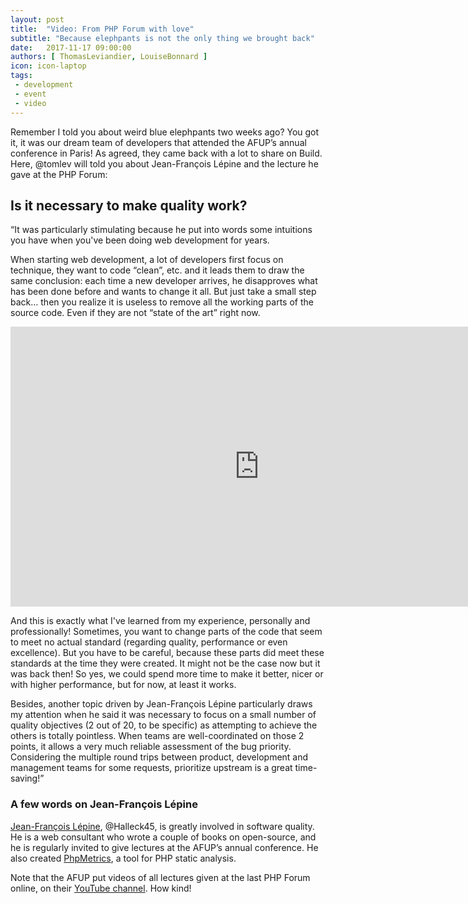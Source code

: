 ```yaml
---
layout: post
title:  "Video: From PHP Forum with love"
subtitle: "Because elephpants is not the only thing we brought back"
date:   2017-11-17 09:00:00
authors: [ ThomasLeviandier, LouiseBonnard ]
icon: icon-laptop
tags:
 - development
 - event
 - video
---
```


Remember I told you about weird blue elephpants two weeks ago? You got it, it was our dream team of developers that attended the AFUP’s annual conference in Paris! As agreed, they came back with a lot to share on Build. Here, @tomlev will told you about Jean-François Lépine and the lecture he gave at the PHP Forum:


## Is it necessary to make quality work?

“It was particularly stimulating because he put into words some intuitions you have when you've been doing web development for years.

When starting web development, a lot of developers first focus on technique, they want to code “clean”, etc. and it leads them to draw the same conclusion: each time a new developer arrives, he disapproves what has been done before and wants to change it all. But just take a small step back… then you realize it is useless to remove all the working parts of the source code. Even if they are not “state of the art” right now.

<iframe width="796" height="448" src="https://www.youtube.com/embed/zVNj9axaUGc" frameborder="0" allowfullscreen></iframe>

And this is exactly what I've learned from my experience, personally and professionally! Sometimes, you want to change parts of the code that seem to meet no actual standard (regarding quality, performance or even excellence). But you have to be careful, because these parts did meet these standards at the time they were created. It might not be the case now but it was back then! So yes, we could spend more time to make it better, nicer or with higher performance, but for now, at least it works. 

Besides, another topic driven by Jean-François Lépine particularly draws my attention when he said it was necessary to focus on a small number of quality objectives (2 out of 20, to be specific) as attempting to achieve the others is totally pointless. When teams are well-coordinated on those 2 points, it allows a very much reliable assessment of the bug priority. Considering the multiple round trips between product, development and management teams for some requests, prioritize upstream is a great time-saving!”


### A few words on Jean-François Lépine

[Jean-François Lépine](http://lepine.pro), @Halleck45, is greatly involved in software quality. He is a web consultant who wrote a couple of books on open-source, and he is regularly invited to give lectures at the AFUP’s annual conference. He also created [PhpMetrics](http://www.phpmetrics.org), a tool for PHP static analysis.


Note that the AFUP put videos of all lectures given at the last PHP Forum online, on their [YouTube channel](https://www.youtube.com/user/afupPHP/featured). How kind!
